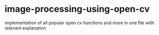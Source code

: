 # image-processing-using-open-cv
implementation of all popular open cv functions and more in one file with relevant explanation
